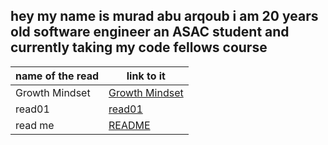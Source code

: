 ## hey my name is **murad abu arqoub** i am 20 years old software engineer an ASAC student and currently taking my code fellows course

name of the read | link to it
------------ | -------------
Growth Mindset | [Growth Mindset](https://muradabuarqoub.github.io/reading-notes/Growth%20Mindset)
read01 | [read01](https://muradabuarqoub.github.io/reading-notes/read01)
read me | [README](https://muradabuarqoub.github.io/reading-notes/README)
